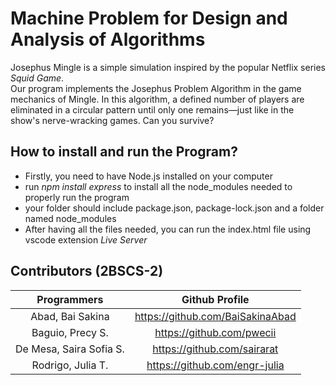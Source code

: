 <h1 align="center>Josephus Mingle</h1>

![Josephus Mingle Start Screen](https://github.com/sairarat/Josephus_Mingle/blob/main/Screenshot%202025-04-01%20132313.png)

# Machine Problem for Design and Analysis of Algorithms

Josephus Mingle is a simple simulation inspired by the popular Netflix series *Squid Game*.  
Our program implements the Josephus Problem Algorithm in the game mechanics of Mingle. In this algorithm, a defined number of players are eliminated in a circular pattern until only one remains—just like in the show's nerve-wracking games. Can you survive?


## How to install and run the Program?
+ Firstly, you need to have Node.js installed on your computer
+ run *npm install express* to install all the node_modules needed to properly run the program
+ your folder should include package.json, package-lock.json and a folder named node_modules
+ After having all the files needed, you can run the index.html file using vscode extension *Live Server*

## Contributors (2BSCS-2)
Programmers                  | Github Profile
:---:                        | :---:
Abad, Bai Sakina             | https://github.com/BaiSakinaAbad
Baguio, Precy S.             | https://github.com/pwecii
De Mesa, Saira Sofia S.      | https://github.com/sairarat
Rodrigo, Julia T.            | https://github.com/engr-julia
